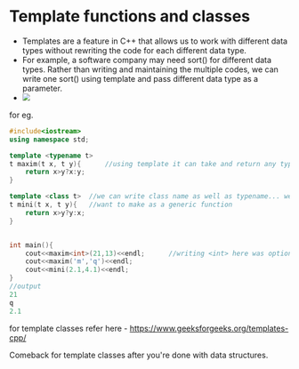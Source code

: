 # Template functions and classes

- Templates are a feature in C++ that allows us to work with different data types without rewriting the code for each different data type.
- For example, a software company may need sort() for different data types. Rather than writing and maintaining the multiple codes, we can write one sort() using template and pass different data type as a parameter.
- <img src="D:\Programming\Programming fundamentals\C++ Fundamentals\Notes\templates-cpp.jpg" style="zoom:80%;" />

for eg.

```c++
#include<iostream>
using namespace std;

template <typename t>	
t maxim(t x, t y){		//using template it can take and return any type of data given to it.
    return x>y?x:y;
}

template <class t>	//we can write class name as well as typename... we have to define it for every function we
t mini(t x, t y){	//want to make as a generic function
    return x>y?y:x;
}


int main(){
    cout<<maxim<int>(21,13)<<endl;		//writing <int> here was optional
    cout<<maxim('m','q')<<endl;
    cout<<mini(2.1,4.1)<<endl;
}
//output
21
q
2.1
```



for template classes refer here - https://www.geeksforgeeks.org/templates-cpp/

Comeback for template classes after you're done with data structures.